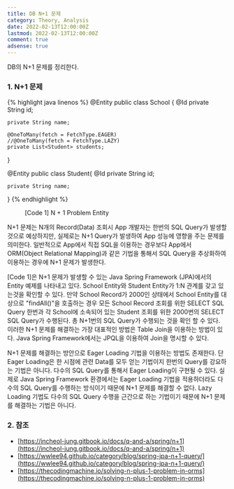 ```yaml
---
title: DB N+1 문제
category: Theory, Analysis
date: 2022-02-13T12:00:00Z
lastmod: 2022-02-13T12:00:00Z
comment: true
adsense: true
---
```


DB의 N+1 문제를 정리한다.

### 1. N+1 문제

{% highlight java linenos %}
@Entity
public class School {
    @Id
    private String id;

    private String name;

    @OneToMany(fetch = FetchType.EAGER)
    //@OneToMany(fetch = FetchType.LAZY)
    private List<Student> students;
}

@Entity
public class Student{
    @Id
    private String id;

    private String name;
}
{% endhighlight %}
<figure>
<figcaption class="caption">[Code 1] N + 1 Problem Entity</figcaption>
</figure>

N+1 문제는 N개의 Record(Data) 조회시 App 개발자는 한번의 SQL Query가 발생할 것으로 예상하지만, 실제로는 N+1 Query가 발생하여 App 성능에 영향을 주는 문제를 의미한다. 일반적으로 App에서 직접 SQL을 이용하는 경우보다 App에서 ORM(Object Relational Mapping)과 같은 기법을 통해서 SQL Query을 추상화하여 이용하는 경우에 N+1 문제가 발생한다.

[Code 1]은 N+1 문제가 발생할 수 있는 Java Spring Framework (JPA)에서의 Entity 예제를 나타내고 있다. School Entity와 Student Entity가 1:N 관계를 갖고 있는것을 확인할 수 있다. 만약 School Record가 2000인 상태에서 School Entity를 대상으로 "findAll()"을 호출하는 경우 모든 School Record 조회를 위한 SELECT SQL Query 한번과 각 School에 소속되어 있는 Student 조회를 위한 2000번의 SELECT SQL Query가 수행된다. 총 N+1번의 SQL Query가 수행되는 것을 확인 할 수 있다. 이러한 N+1 문제를 해결하는 가장 대표적인 방법은 Table Join을 이용하는 방법이 있다. Java Spring Framework에서는 JPQL을 이용하여 Join을 명시할 수 있다.

N+1 문제를 해결하는 방안으로 Eager Loading 기법을 이용하는 방법도 존재한다. 단 Eager Loading은 한 시점에 관련 Data를 모두 얻는 기법이지 한번의 Query를 강요하는 기법은 아니다. 다수의 SQL Query를 통해서 Eager Loading이 구현될 수 있다. 실제로 Java Spring Framework 환경에서는 Eager Loading 기법을 적용하더라도 다수의 SQL Query를 수행하는 방식이기 때문에 N+1 문제를 해결할 수 없다. Lazy Loading 기법도 다수의 SQL Query 수행을 근간으로 하는 기법이기 때문에 N+1 문제를 해결하는 기법은 아니다. 

### 2. 참조

* [https://incheol-jung.gitbook.io/docs/q-and-a/spring/n+1](https://incheol-jung.gitbook.io/docs/q-and-a/spring/n+1)
* [https://wwlee94.github.io/category/blog/spring-jpa-n+1-query/](https://wwlee94.github.io/category/blog/spring-jpa-n+1-query/)
* [https://thecodingmachine.io/solving-n-plus-1-problem-in-orms](https://thecodingmachine.io/solving-n-plus-1-problem-in-orms)